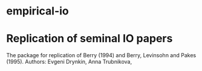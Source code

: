 empirical-io
============

Replication of seminal IO papers
============

The package for replication of Berry (1994) and Berry, Levinsohn and Pakes (1995).
Authors: Evgeni Drynkin, Anna Trubnikova, 
